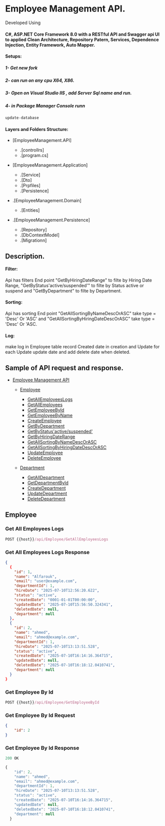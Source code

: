 # Employee Management API.

<p>Developed Using <h4>C#, ASP.NET Core Framework 8.0 with a RESTful API
and Swagger api UI to applied Clean Architecture, Repository Patern, Services, Dependence Injection, Entity Framework, Auto Mapper.</h4></p>

#### Setups:
##### 1- Get new fork
##### 2- can run on any cpu X64, X86.
##### 3- Open on Visual Studio IIS , add Server Sql name and run.
##### 4- in Package Manager Console runn
```js
update-database
```


#### Layers and Folders Structure:

- [EmployeeManagement.API]
    - .[controllrs]
    - .[program.cs]
      
- [EmployeeManagement.Application]
    - .[Service]
    - .[Dto]
    - .[Prpfiles]
    - .[Persistence]
      
- .[EmployeeManagement.Domain]
    - .[Entities]
      
- .[EmployeeManagement.Persistence]
    - .[Repository]
    - .[DbContextModel]
    - .[Migrationn]

## Description.
#### Filter:
Api has filters End point "GetByHiringDateRange" to filte by Hiring Date Range, "GetByStatus'active/suspended'" to filte by Status active or suspend and "GetByDepartment" to filte by Department.

#### Sorting:
Api has sorting End point "GetAllSortingByNameDescOrASC" take type = 'Desc' Or 'ASC' and "GetAllSortingByHiringDateDescOrASC" take type = 'Desc' Or 'ASC.

#### Log:
make log in Employee table record Created date in creation and Update for each Update update date and add delete date when deleted.


## Sample of API request and response.

- [Employee Management API](#employee-management-api)
  
  - [Employee](#Employee)
    - [GetAllEmployeesLogs](#GetAllEmployeesLogs)
    - [GetAllEmployees](#GetAllEmployees)
    - [GetEmployeeById](#GetEmployeeById)
    - [GetEmployeeByName](#GetEmployeeByName)
    - [CreateEmployee](#CreateEmployee)
    - [GetByDepartment](#GetByDepartment)
    - [GetByStatus'active/suspended'](#GetByStatus'active/suspended')
    - [GetByHiringDateRange](#GetByHiringDateRange)
    - [GetAllSortingByNameDescOrASC](#GetAllSortingByNameDescOrASC)
    - [GetAllSortingByHiringDateDescOrASC](#GetAllSortingByHiringDateDescOrASC)
    - [UpdateEmployee](#UpdateEmployee)
    - [DeleteEmployee](#DeleteEmployee)


  - [Department](#Department)
    - [GetAllDepartment](#GetAllDepartment)
    - [GetDepartmentById](#GetDepartmentById)
    - [CreateDepartment](#CreateDepartment)
    - [UpdateDepartment](#UpdateDepartment)
    - [DeleteDepartment](#DeleteDepartment)
   
  
## Employee

### Get All Employees Logs

```js
POST {{host}}/api/Employee/GetAllEmployeesLogs
```

### Get All Employees Logs Response

```json
{
  {
    "id": 1,
    "name": "Alfarouk",
    "email": "user@example.com",
    "departmentId": 1,
    "hireDate": "2025-07-10T12:56:20.622",
    "status": "active",
    "createdDate": "0001-01-01T00:00:00",
    "updatedDate": "2025-07-10T15:56:50.324341",
    "deletedDate": null,
    "department": null
  },
  {
    "id": 2,
    "name": "ahmed",
    "email": "ahmed@example.com",
    "departmentId": 1,
    "hireDate": "2025-07-10T13:13:51.528",
    "status": "active",
    "createdDate": "2025-07-10T16:14:16.364715",
    "updatedDate": null,
    "deletedDate": "2025-07-10T16:18:12.0410741",
    "department": null
  }
}
```

### Get Employee By Id

```js
POST {{host}}/api/Employee/GetEmployeeById
```

### Get Employee By Id Request

```json
{
    "id": 2
}
```

### Get Employee By Id Response

```js
200 OK
```

```js
{
    "id": 2,
    "name": "ahmed",
    "email": "ahmed@example.com",
    "departmentId": 1,
    "hireDate": "2025-07-10T13:13:51.528",
    "status": "active",
    "createdDate": "2025-07-10T16:14:16.364715",
    "updatedDate": null,
    "deletedDate": "2025-07-10T16:18:12.0410741",
    "department": null
  }
```



